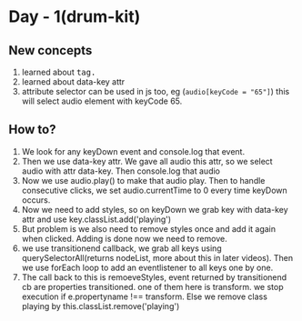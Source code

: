 # Day - 1(drum-kit)

## New concepts
1. learned about <kbd> tag.
2. learned about data-key attr
3. attribute selector can be used in js too, eg (`audio[keyCode = "65"]`) this will select audio element with keyCode 65.

## How to?
1. We look for any keyDown event and console.log that event.
2. Then we use data-key attr. We gave all audio this attr, so we select audio with attr data-key. Then console.log that audio
3. Now we use audio.play() to make that audio play. Then to handle consecutive clicks, we set audio.currentTime to 0 every time keyDown occurs.
4. Now we need to add styles, so on keyDown we grab key with data-key attr and use key.classList.add('playing')
5. But problem is we also need to remove styles once and add it again when clicked. Adding is done now we need to remove.
6. we use transitionend callback, we grab all keys using querySelectorAll(returns nodeList, more about this in later videos). Then we use forEach loop to add an eventlistener to all keys one by one.
7. The call back to this is remoeveStyles, event returned by transitionend cb are properties transitioned. one of them here is transform. we stop execution if e.propertyname !== transform. Else we remove class playing by this.classList.remove('playing')